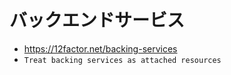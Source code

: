 # バックエンドサービス 

- https://12factor.net/backing-services
- `Treat backing services as attached resources`
